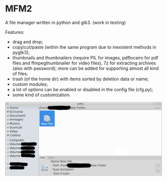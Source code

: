 # MFM2
A file manager written in python and gtk3.
(work in testing)

Features:
- drag and drop;
- copy/cut/paste (within the same program due to inexistent methods in pygtk3);
- thumbnails and thumbnailers (require PIL for images, pdftocairo for pdf files and ffmpegthumbnailer for video files), 7z for extracting archives (also with password); more can be added for supporting almost all kind of files;
- trash (of the home dir) with items sorted by deletion data or name;
- custom modules;
- a lot of options can be enabled or disabled in the config file (cfg.py);
- some kind of customization.

![My image](https://github.com/frank038/MFM/blob/main/screenshot1.png)

